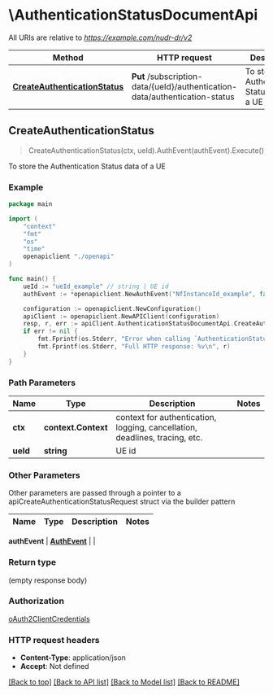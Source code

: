 # \AuthenticationStatusDocumentApi

All URIs are relative to *https://example.com/nudr-dr/v2*

Method | HTTP request | Description
------------- | ------------- | -------------
[**CreateAuthenticationStatus**](AuthenticationStatusDocumentApi.md#CreateAuthenticationStatus) | **Put** /subscription-data/{ueId}/authentication-data/authentication-status | To store the Authentication Status data of a UE



## CreateAuthenticationStatus

> CreateAuthenticationStatus(ctx, ueId).AuthEvent(authEvent).Execute()

To store the Authentication Status data of a UE

### Example

```go
package main

import (
    "context"
    "fmt"
    "os"
    "time"
    openapiclient "./openapi"
)

func main() {
    ueId := "ueId_example" // string | UE id
    authEvent := *openapiclient.NewAuthEvent("NfInstanceId_example", false, time.Now(), *openapiclient.NewAuthType(), "ServingNetworkName_example") // AuthEvent | 

    configuration := openapiclient.NewConfiguration()
    apiClient := openapiclient.NewAPIClient(configuration)
    resp, r, err := apiClient.AuthenticationStatusDocumentApi.CreateAuthenticationStatus(context.Background(), ueId).AuthEvent(authEvent).Execute()
    if err != nil {
        fmt.Fprintf(os.Stderr, "Error when calling `AuthenticationStatusDocumentApi.CreateAuthenticationStatus``: %v\n", err)
        fmt.Fprintf(os.Stderr, "Full HTTP response: %v\n", r)
    }
}
```

### Path Parameters


Name | Type | Description  | Notes
------------- | ------------- | ------------- | -------------
**ctx** | **context.Context** | context for authentication, logging, cancellation, deadlines, tracing, etc.
**ueId** | **string** | UE id | 

### Other Parameters

Other parameters are passed through a pointer to a apiCreateAuthenticationStatusRequest struct via the builder pattern


Name | Type | Description  | Notes
------------- | ------------- | ------------- | -------------

 **authEvent** | [**AuthEvent**](AuthEvent.md) |  | 

### Return type

 (empty response body)

### Authorization

[oAuth2ClientCredentials](../README.md#oAuth2ClientCredentials)

### HTTP request headers

- **Content-Type**: application/json
- **Accept**: Not defined

[[Back to top]](#) [[Back to API list]](../README.md#documentation-for-api-endpoints)
[[Back to Model list]](../README.md#documentation-for-models)
[[Back to README]](../README.md)


